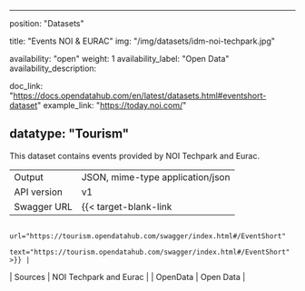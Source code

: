 <!--
SPDX-FileCopyrightText: NOI Techpark <digital@noi.bz.it>

SPDX-License-Identifier: CC0-1.0
-->

---
position: "Datasets"

title: "Events NOI & EURAC"
img: "/img/datasets/idm-noi-techpark.jpg"

availability: "open"
weight: 1
availability_label: "Open Data"
availability_description: 

doc_link: "https://docs.opendatahub.com/en/latest/datasets.html#eventshort-dataset"
example_link: "https://today.noi.com/"

datatype: "Tourism"
---

This dataset contains events provided by NOI Techpark and Eurac.

|             |                                                                  |
| :---------- | ---------------------------------------------------------------- |
| Output      | JSON, mime-type application/json                                 |
| API version | v1                                                               |
| Swagger URL | {{< target-blank-link
                        url="https://tourism.opendatahub.com/swagger/index.html#/EventShort"
                        text="https://tourism.opendatahub.com/swagger/index.html#/EventShort" >}} |
| Sources     | NOI Techpark and Eurac                          |
| OpenData    | Open Data                                                        |
